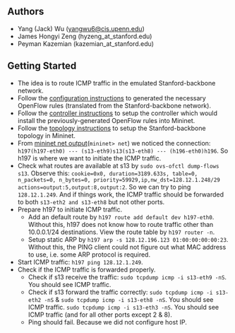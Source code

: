 ## Authors
* Yang (Jack) Wu (yangwu6@cis.upenn.edu)
* James Hongyi Zeng (hyzeng_at_stanford.edu)
* Peyman Kazemian (kazemian_at_stanford.edu)

## Getting Started
* The idea is to route ICMP traffic in the emulated Stanford-backbone network.
* Follow the [configuration instructions](https://github.com/wuyangjack/standford-backbone/blob/master/configuration/Notes.md) to generated the necessary OpenFlow rules (translated from the Stanford-backbone network). 
* Follow the [controller instructions](https://github.com/wuyangjack/standford-backbone/blob/master/controller/Notes.md) to setup the controller which would install the previously-generated OpenFlow rules into Mininet.
* Follow the [topology instructions](https://github.com/wuyangjack/standford-backbone/blob/master/topology/Notes.md) to setup the Stanford-backbone topology in Mininet.
* From [mininet net output](https://github.com/wuyangjack/standford-backbone/blob/master/topology/net.txt)(`mininet> net`) we noticed the connection: `h197(h197-eth0) --- (s13-eth9)s13(s13-eth8) --- (h196-eth0)h196`. So h197 is where we want to initiate the ICMP traffic.
* Check what routes are available at s13 by `sudo ovs-ofctl dump-flows s13`. Observe this: `cookie=0x0, duration=3189.633s, table=0, n_packets=0, n_bytes=0, priority=59929,ip,nw_dst=128.12.1.248/29 actions=output:5,output:8,output:2`. So we can try to ping `128.12.1.249`. And if things work, the ICMP traffic should be forwarded to both `s13-eth2 and s13-eth8` but not other ports.
* Prepare h197 to initiate ICMP traffic. 
  * Add an default route by `h197 route add default dev h197-eth0`. Without this, h197 does not know how to route traffic other than 10.0.0.1/24 destinations. View the route table by `h197 router -n`.
  * Setup static ARP by `h197 arp -s 128.12.196.123 01:00:00:00:00:23`. Without this, the PING client could not figure out what MAC address to use, i.e. some ARP protocol is required.
* Start ICMP traffic: `h197 ping 128.12.1.249`.
* Check if the ICMP traffic is forwarded properly.
  * Check if s13 receive the traffic: `sudo tcpdump icmp -i s13-eth9 -nS`. You should see ICMP traffic.
  * Check if s13 forward the traffic correctly: `sudo tcpdump icmp -i s13-eth2 -nS` & `sudo tcpdump icmp -i s13-eth8 -nS`. You should see ICMP traffic. `sudo tcpdump icmp -i s13-eth3 -nS`. You should see ICMP traffic (and for all other ports except 2 & 8).
  * Ping should fail. Because we did not configure host IP.

